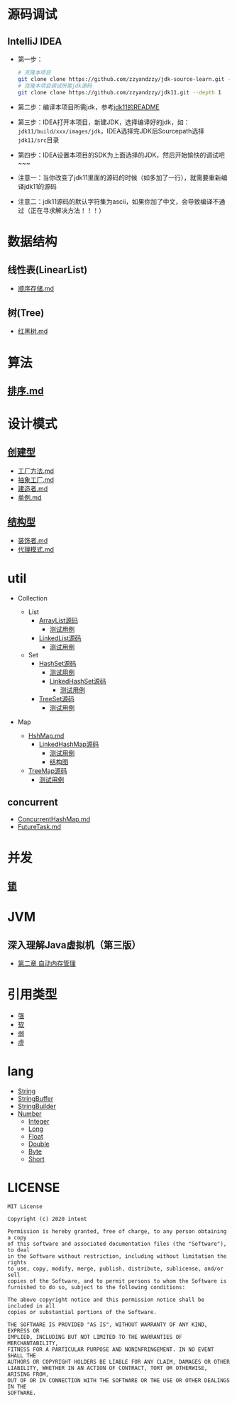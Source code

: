 # 源码调试

## IntelliJ IDEA

- 第一步：
  ```bash
  # 克隆本项目
  git clone clone https://github.com/zzyandzzy/jdk-source-learn.git --depth 1
  # 克隆本项目调试所需jdk源码
  git clone clone https://github.com/zzyandzzy/jdk11.git --depth 1
  ```

- 第二步：编译本项目所需jdk，参考[jdk11的README](https://github.com/zzyandzzy/jdk11/blob/main/README.md)

- 第三步：IDEA打开本项目，新建JDK，选择编译好的jdk，如：`jdk11/build/xxx/images/jdk`，IDEA选择完JDK后Sourcepath选择`jdk11/src`目录

- 第四步：IDEA设置本项目的SDK为上面选择的JDK，然后开始愉快的调试吧~~~


- 注意一：当你改变了jdk11里面的源码的时候（如多加了一行），就需要重新编译jdk11的源码

- 注意二：jdk11源码的默认字符集为ascii，如果你加了中文，会导致编译不通过（正在寻求解决方法！！！）

# 数据结构

## 线性表(LinearList)

- [顺序存储.md](readme/datastructure/linearlist/ZArrayList.md)

## 树(Tree)

- [红黑树.md](readme/datastructure/tree/RBTree.md)

# 算法

## [排序.md](./readme/algorithm/Sort.md)

# 设计模式

## [创建型](./readme/designpattern/creational)

- [工厂方法.md](./readme/designpattern/creational/FactoryMethod.md)
- [抽象工厂.md](./readme/designpattern/creational/AbstractFactory.md)
- [建造者.md](./readme/designpattern/creational/Builder.md)
- [单例.md](readme/designpattern/creational/Singleton.md)

## [结构型](./readme/designpattern/structural)

- [装饰者.md](./readme/designpattern/structural/Decorator.md)
- [代理模式.md](./readme/designpattern/structural/Proxy.md)

# util

- Collection
    - List
        - [ArrayList源码](https://github.com/zzyandzzy/jdk11/blob/main/src/java.base/share/classes/java/util/ArrayList.java)
            - [测试用例](./src/test/java/cool/zzy/java/util/ArrayListTest.java)
        - [LinkedList源码](https://github.com/zzyandzzy/jdk11/blob/main/src/java.base/share/classes/java/util/LinkedList.java)
            - [测试用例](./src/test/java/cool/zzy/java/util/LinkedListTest.java)
    - Set
        - [HashSet源码](https://github.com/zzyandzzy/jdk11/blob/main/src/java.base/share/classes/java/util/HashSet.java)
            - [测试用例](./src/test/java/cool/zzy/java/util/HashSetTest.java)
            - [LinkedHashSet源码](https://github.com/zzyandzzy/jdk11/blob/main/src/java.base/share/classes/java/util/LinkedHashSet.java)
                - [测试用例](./src/test/java/cool/zzy/java/util/LinkedHashSetTest.java)
        - [TreeSet源码](https://github.com/zzyandzzy/jdk11/blob/main/src/java.base/share/classes/java/util/TreeSet.java)
            - [测试用例](./src/test/java/cool/zzy/java/util/TreeSetTest.java)

- Map
    - [HshMap.md](./readme/util/HashMap.md)
        - [LinkedHashMap源码](https://github.com/zzyandzzy/jdk11/blob/main/src/java.base/share/classes/java/util/LinkedHashMap.java)
            - [测试用例](./src/test/java/cool/zzy/java/util/LinkedHashMapTest.java)
            - [结构图](其他/util/LinkedHashMap/LinkedHashMap.png)
    - [TreeMap源码](https://github.com/zzyandzzy/jdk11/blob/main/src/java.base/share/classes/java/util/TreeMap.java)
        - [测试用例](./src/test/java/cool/zzy/java/util/TreeMapTest.java)

## concurrent

- [ConcurrentHashMap.md](./readme/util/concurrent/ConcurrentHashMap.md)
- [FutureTask.md](./readme/util/concurrent/FutureTask.md)

# 并发

## [锁](./readme/concurrent/Lock.md)

# JVM

## 深入理解Java虚拟机（第三版）

- [第二章 自动内存管理](./readme/jvm/Chapter2.md)

# 引用类型

- [强](./readme/reference/Normal.md)
- [软](./readme/reference/Soft.md)
- [弱](./readme/reference/Weak.md)
- [虚](./readme/reference/Phantom.md)

# lang

- [String](https://github.com/zzyandzzy/jdk11/blob/main/src/java.base/share/classes/java/lang/String.java)
- [StringBuffer](https://github.com/zzyandzzy/jdk11/blob/main/src/java.base/share/classes/java/lang/StringBuffer.java)
- [StringBuilder](https://github.com/zzyandzzy/jdk11/blob/main/src/java.base/share/classes/java/lang/StringBuilder.java)
- [Number](https://github.com/zzyandzzy/jdk11/blob/main/src/java.base/share/classes/java/lang/Number.java)
    - [Integer](https://github.com/zzyandzzy/jdk11/blob/main/src/java.base/share/classes/java/lang/Integer.java)
    - [Long](https://github.com/zzyandzzy/jdk11/blob/main/src/java.base/share/classes/java/lang/Long.java)
    - [Float](https://github.com/zzyandzzy/jdk11/blob/main/src/java.base/share/classes/java/lang/Float.java)
    - [Double](https://github.com/zzyandzzy/jdk11/blob/main/src/java.base/share/classes/java/lang/Double.java)
    - [Byte](https://github.com/zzyandzzy/jdk11/blob/main/src/java.base/share/classes/java/lang/Byte.java)
    - [Short](https://github.com/zzyandzzy/jdk11/blob/main/src/java.base/share/classes/java/lang/Short.java)

# LICENSE

    MIT License
    
    Copyright (c) 2020 intent
    
    Permission is hereby granted, free of charge, to any person obtaining a copy
    of this software and associated documentation files (the "Software"), to deal
    in the Software without restriction, including without limitation the rights
    to use, copy, modify, merge, publish, distribute, sublicense, and/or sell
    copies of the Software, and to permit persons to whom the Software is
    furnished to do so, subject to the following conditions:
    
    The above copyright notice and this permission notice shall be included in all
    copies or substantial portions of the Software.
    
    THE SOFTWARE IS PROVIDED "AS IS", WITHOUT WARRANTY OF ANY KIND, EXPRESS OR
    IMPLIED, INCLUDING BUT NOT LIMITED TO THE WARRANTIES OF MERCHANTABILITY,
    FITNESS FOR A PARTICULAR PURPOSE AND NONINFRINGEMENT. IN NO EVENT SHALL THE
    AUTHORS OR COPYRIGHT HOLDERS BE LIABLE FOR ANY CLAIM, DAMAGES OR OTHER
    LIABILITY, WHETHER IN AN ACTION OF CONTRACT, TORT OR OTHERWISE, ARISING FROM,
    OUT OF OR IN CONNECTION WITH THE SOFTWARE OR THE USE OR OTHER DEALINGS IN THE
    SOFTWARE.
